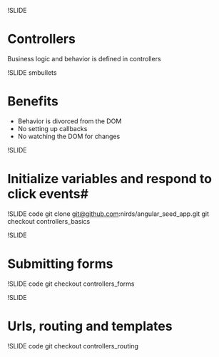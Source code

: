 !SLIDE
# Controllers #
Business logic and behavior is defined in controllers

!SLIDE smbullets
# Benefits #
* Behavior is divorced from the DOM
* No setting up callbacks
* No watching the DOM for changes

!SLIDE
# Initialize variables and respond to click events#

!SLIDE code
git clone git@github.com:nirds/angular\_seed\_app.git
git checkout controllers_basics

!SLIDE
# Submitting forms #

!SLIDE code
git checkout controllers_forms

!SLIDE
# Urls, routing and templates #

!SLIDE code
git checkout controllers_routing

